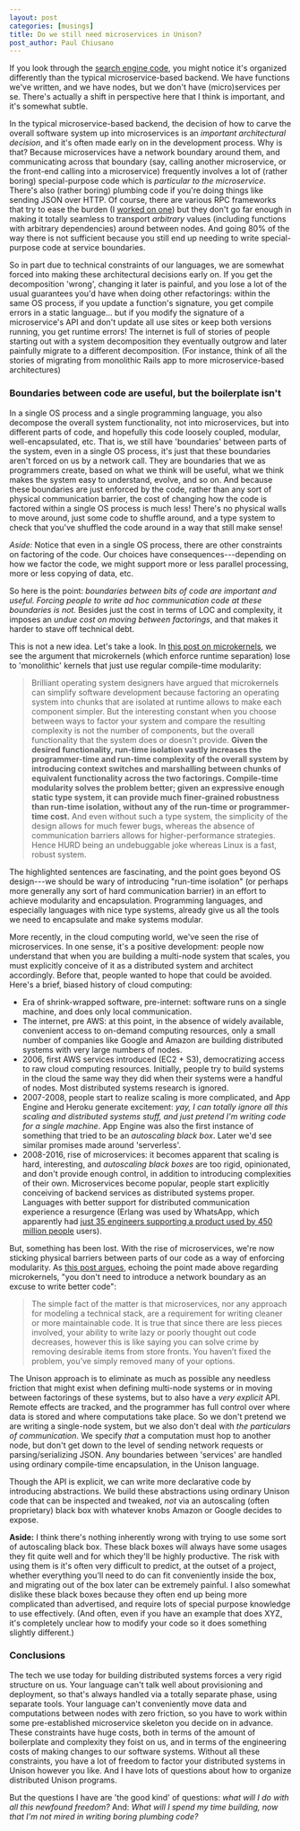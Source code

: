 ```yaml
---
layout: post
categories: [musings]
title: Do we still need microservices in Unison?
post_author: Paul Chiusano
---
```


If you look through the [search engine code](http://unisonweb.org/2016-10-12/search.html#post-start), you might notice it's organized differently than the typical microservice-based backend. We have functions we've written, and we have nodes, but we don't have (micro)services per se. There's actually a shift in perspective here that I think is important, and it's somewhat subtle.

In the typical microservice-based backend, the decision of how to carve the overall software system up into microservices is an _important architectural decision_, and it's often made early on in the development process. Why is that? Because microservices have a network boundary around them, and communicating across that boundary (say, calling another microservice, or the front-end calling into a microservice) frequently involves a lot of (rather boring) special-purpose code which is _particular to the microservice_. There's also (rather boring) plumbing code if you're doing things like sending JSON over HTTP. Of course, there are various RPC frameworks that try to ease the burden (I [worked on one](https://verizon.github.io/remotely/)) but they don't go far enough in making it totally seamless to transport _arbitrary_ values (including functions with arbitrary dependencies) around between nodes. And going 80% of the way there is not sufficient because you still end up needing to write special-purpose code at service boundaries.

So in part due to technical constraints of our languages, we are somewhat forced into making these architectural decisions early on. If you get the decomposition 'wrong', changing it later is painful, and you lose a lot of the usual guarantees you'd have when doing other refactorings: within the same OS process, if you update a function's signature, you get compile errors in a static language... but if you modify the signature of a microservice's API and don't update all use sites or keep both versions running, you get runtime errors! The internet is full of stories of people starting out with a system decomposition they eventually outgrow and later painfully migrate to a different decomposition. (For instance, think of all the stories of migrating from monolithic Rails app to more microservice-based architectures)

### Boundaries between code are useful, but the boilerplate isn't

In a single OS process and a single programming language, you also decompose the overall system functionality, not into microservices, but into different parts of code, and hopefully this code loosely coupled, modular, well-encapsulated, etc. That is, we still have 'boundaries' between parts of the system, even in a single OS process, it's just that these boundaries aren't forced on us by a network call. They are boundaries that we as programmers create, based on what we think will be useful, what we think makes the system easy to understand, evolve, and so on. And because these boundaries are just enforced by the code, rather than any sort of physical communication barrier, the cost of changing how the code is factored within a single OS process is much less! There's no physical walls to move around, just some code to shuffle around, and a type system to check that you've shuffled the code around in a way that still make sense!

_Aside:_ Notice that even in a single OS process, there are other constraints on factoring of the code. Our choices have consequences---depending on how we factor the code, we might support more or less parallel processing, more or less copying of data, etc.

So here is the point: _boundaries between bits of code are important and useful. Forcing people to write ad hoc communication code at these boundaries is not._ Besides just the cost in terms of LOC and complexity, it imposes an _undue cost on moving between factorings_, and that makes it harder to stave off technical debt.

This is not a new idea. Let's take a look. In [this post on microkernels](http://fare.livejournal.com/142410.html), we see the argument that microkernels (which enforce runtime separation) lose to 'monolithic' kernels that just use regular compile-time modularity:

> Brilliant operating system designers have argued that microkernels can simplify software development because factoring an operating system into chunks that are isolated at runtime allows to make each component simpler. But the interesting constant when you choose between ways to factor your system and compare the resulting complexity is not the number of components, but the overall functionality that the system does or doesn't provide. __Given the desired functionality, run-time isolation vastly increases the programmer-time and run-time complexity of the overall system by introducing context switches and marshalling between chunks of equivalent functionality across the two factorings. Compile-time modularity solves the problem better; given an expressive enough static type system, it can provide much finer-grained robustness than run-time isolation, without any of the run-time or programmer-time cost.__ And even without such a type system, the simplicity of the design allows for much fewer bugs, whereas the absence of communication barriers allows for higher-performance strategies. Hence HURD being an undebuggable joke whereas Linux is a fast, robust system.

The highlighted sentences are fascinating, and the point goes beyond OS design---we should be wary of introducing "run-time isolation" (or perhaps more generally any sort of hard communication barrier) in an effort to achieve modularity and encapsulation. Programming languages, and especially languages with nice type systems, already give us all the tools we need to encapsulate and make systems modular.

More recently, in the cloud computing world, we've seen the rise of microservices. In one sense, it's a positive development: people now understand that when you are building a multi-node system that scales, you must explicitly conceive of it as a distributed system and architect accordingly. Before that, people wanted to hope that could be avoided. Here's a brief, biased history of cloud computing: 

* Era of shrink-wrapped software, pre-internet: software runs on a single machine, and does only local communication.
* The internet, pre AWS: at this point, in the absence of widely available, convenient access to on-demand computing resources, only a small number of companies like Google and Amazon are building distributed systems with very large numbers of nodes.
* 2006, first AWS services introduced (EC2 + S3), democratizing access to raw cloud computing resources. Initially, people try to build systems in the cloud the same way they did when their systems were a handful of nodes. Most distributed systems research is ignored.
* 2007-2008, people start to realize scaling is more complicated, and App Engine and Heroku generate excitement: _yay, I can totally ignore all this scaling and distributed systems stuff, and just pretend I'm writing code for a single machine_. App Engine was also the first instance of something that tried to be an _autoscaling black box_. Later we'd see similar promises made around 'serverless'.
* 2008-2016, rise of microservices: it becomes apparent that scaling is hard, interesting, and _autoscaling black boxes_ are too rigid, opinionated, and don't provide enough control, in addition to introducing complexities of their own. Microservices become popular, people start explicitly conceiving of backend services as distributed systems proper. Languages with better support for distributed communication experience a resurgence (Erlang was used by WhatsApp, which apparently had [just 35 engineers supporting a product used by 450 million people](https://www.wired.com/2015/09/whatsapp-serves-900-million-users-50-engineers/) users).

But, something has been lost. With the rise of microservices, we're now sticking physical barriers between parts of our code as a way of enforcing modularity. As [this post argues](http://basho.com/posts/technical/microservices-please-dont/), echoing the point made above regarding microkernels, "you don't need to introduce a network boundary as an excuse to write better code":

> The simple fact of the matter is that microservices, nor any approach for modeling a technical stack, are a requirement for writing cleaner or more maintainable code. It is true that since there are less pieces involved, your ability to write lazy or poorly thought out code decreases, however this is like saying you can solve crime by removing desirable items from store fronts. You haven’t fixed the problem, you’ve simply removed many of your options.

The Unison approach is to eliminate as much as possible any needless friction that might exist when defining multi-node systems or in moving between factorings of these systems, but to also have a _very explicit_ API. Remote effects are tracked, and the programmer has full control over where data is stored and where computations take place. So we don't pretend we are writing a single-node system, but we also don't deal with _the particulars of communication_. We specify _that_ a computation must hop to another node, but don't get down to the level of sending network requests or parsing/serializing JSON. Any boundaries between 'services' are handled using ordinary compile-time encapsulation, in the Unison language.

Though the API is explicit, we can write more declarative code by introducing abstractions. We build these abstractions using ordinary Unison code that can be inspected and tweaked, _not_ via an autoscaling (often proprietary) black box with whatever knobs Amazon or Google decides to expose. 

__Aside:__ I think there's nothing inherently wrong with trying to use some sort of autoscaling black box. These black boxes will always have some usages they fit quite well and for which they'll be highly productive. The risk with using them is it's often very difficult to predict, at the outset of a project, whether everything you'll need to do can fit conveniently inside the box, and migrating out of the box later can be extremely painful. I also somewhat dislike these black boxes because they often end up being more complicated than advertised, and require lots of special purpose knowledge to use effectively. (And often, even if you have an example that does XYZ, it's completely unclear how to modify your code so it does something slightly different.)

### Conclusions 

The tech we use today for building distributed systems forces a very rigid structure on us. Your language can't talk well about provisioning and deployment, so that's always handled via a totally separate phase, using separate tools. Your language can't conveniently move data and computations between nodes with zero friction, so you have to work within some pre-established microservice skeleton you decide on in advance. These constraints have huge costs, both in terms of the amount of boilerplate and complexity they foist on us, and in terms of the engineering costs of making changes to our software systems. Without all these constraints, you have a lot of freedom to factor your distributed systems in Unison however you like. And I have lots of questions about how to organize distributed Unison programs. 

But the questions I have are 'the good kind' of questions: _what will I do with all this newfound freedom?_ And: _What will I spend my time building, now that I'm not mired in writing boring plumbing code?_
